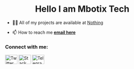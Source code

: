 <h1 align="center">Hello I am Mbotix Tech</h1>

- 👨‍💻 All of my projects are available at [Nothing](https://gabriel-azazil.vercel.app/)

- 📫 How to reach me [**email here**](mailto:mbotixtech@gmail.com)

<h3 align="left">Connect with me:</h3>
<p align="left">
<a href="https://twitter.com/mbotixtech" target="_blank"><img align="center" src="https://raw.githubusercontent.com/rahuldkjain/github-profile-readme-generator/master/src/images/icons/Social/twitter.svg" alt="Twitter" height="30" width="40" /></a>
<a href="https://stackoverflow.com/users/22597130/mbotix-tech" target="_blank"><img align="center" src="https://raw.githubusercontent.com/rahuldkjain/github-profile-readme-generator/master/src/images/icons/Social/stack-overflow.svg" alt="Stack Overflow" height="30" width="40" /></a>
<a href="https://t.me/xiaogarpu" target="_blank"><img align="center" src="https://logos-world.net/wp-content/uploads/2021/03/Telegram-Logo.png" alt="Telegram" height="30" width="40" /></a>
</p>
